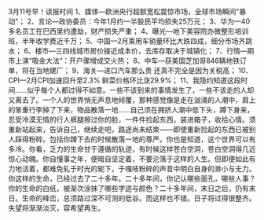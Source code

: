 3月11号早！读报时间
	1、媒体—欧洲央行超额宽松震惊市场，全球市场瞬间"暴动"；
	2、言论—政协委员：今年1月约一半股民平均损失25万元；
	3、华为—40多名员工在巴西里约遭劫，财产损失严重；
	4、曝光—地下美容院办微整形培训班，半年收学费近千万；
	5、中国—2月乘用车销量环比大跌四成，细分市场齐跳水；
	6、楼市—三四线城市房价接近成本价，去库存取决于城镇化；
	7、行情—期市上演“吸金大法”：开户骤增成交火热；
	8、中车—获美国芝加哥846辆地铁订单，将在当地建厂；
	9、海关—进口汽车那么贵 还真不完全是因为关税高；
	10、CPI—2月CPI加速回升至2.3% 鲜菜价格环比涨29.9%；
	11、我隐约知道这段时间……似乎每个人都过得不如意。一些不该到来的事情发生了，一些不该走的人却又离去了。一个人的世界悄无声息地倾覆，那种感觉像是走在汹涌的人潮中，肩上的笨重行李掉了下来，物品散落一地……自己须在拥挤人潮中低下头，蹲下身来，忍受冷漠无情的行人裤腿擦过你的脸，一件件捡起东西，装进箱子，收拾心情。须重新站起来，告诉自己，继续走吧，路途尚未结束——即使重新捡起的东西已被别人踩得粉碎。包括你蹲下去的时候散落一地的尊严。你也是知道，这个世界可以有多冷。你看，乏力的生命甘于遵循的轨迹，有时候这样苍白空洞，苍白空洞得几近惊心动魄。你自懂事之年，便暗自坚定着，不要沦落于这样的人生。但即便如此有力地活着，都难免轧于时光的轭下，于嘎吱粉碎的声音中明白自身的渺小与无力。你这样的生命，已经过去了二十多年。二十多年间，你记认哪些面孔，哪些人事？你的生命的白纸，被渐次涂抹了哪些字迹与颜色？二十多年间，末日之后，仍有末日。生命的峰峦，总须路过深不可测的低谷。而这样也不错。日子将过得很整齐。失望将渐渐淡灭，容希望再生。